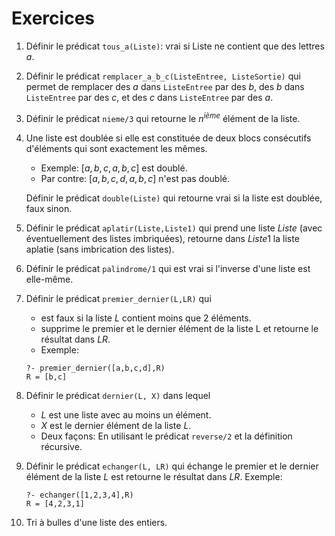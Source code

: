 # Exercices
1. Définir le prédicat `tous_a(Liste)`: vrai si Liste ne contient que des lettres $a$.

2. Définir le prédicat `remplacer_a_b_c(ListeEntree, ListeSortie)` qui permet de remplacer des $a$ dans `ListeEntree` par des $b$, des $b$ dans `ListeEntree` par des $c$, et des $c$ dans `ListeEntree` par des $a$.

3. Définir le prédicat `nieme/3` qui retourne le $n^{ième}$ élément de la liste.

4. Une liste est doublée si elle est constituée de deux blocs consécutifs d'éléments qui sont exactement les mêmes.
    - Exemple: $[a, b, c, a, b, c]$ est doublé.
    - Par contre: $[a, b, c, d, a, b, c]$ n'est pas doublé. 

    Définir le prédicat `double(Liste)` qui retourne vrai si la liste est doublée, faux sinon.

5. Définir le prédicat `aplatir(Liste,Liste1)` qui prend une liste $Liste$ (avec éventuellement des listes imbriquées), retourne dans $Liste1$ la liste aplatie (sans imbrication des listes).

6. Définir le prédicat `palindrome/1` qui est vrai si l'inverse d'une liste est elle-même.

7. Définir le prédicat `premier_dernier(L,LR)` qui
    - est faux si la liste $L$ contient moins que 2 éléments.
    - supprime le premier et le dernier élément de la liste L et retourne le résultat dans $LR$.
    - Exemple:
    ```
    ?- premier_dernier([a,b,c,d],R)
    R = [b,c]
    ```
8. Définir le prédicat `dernier(L, X)` dans lequel
    - $L$ est une liste avec au moins un élément.
    - $X$ est le dernier élément de la liste $L$.
    - Deux façons: En utilisant le prédicat `reverse/2` et la définition récursive.

9. Définir le prédicat `echanger(L, LR)` qui échange le premier et le dernier élément de la liste $L$ est retourne le résultat dans $LR$. Exemple:
    ```
    ?- echanger([1,2,3,4],R)
    R = [4,2,3,1]
    ```

10. Tri à bulles d'une liste des entiers.